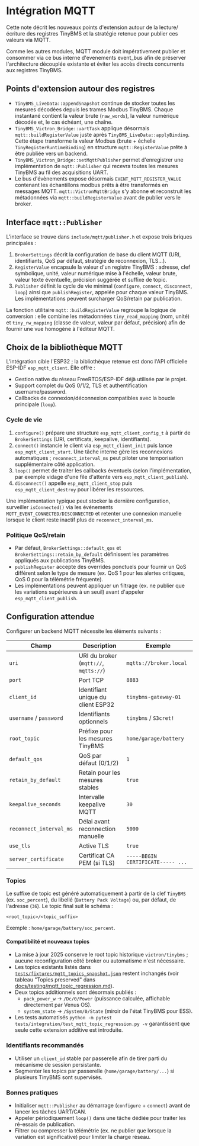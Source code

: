 # Intégration MQTT

Cette note décrit les nouveaux points d'extension autour de la lecture/écriture des registres TinyBMS et la stratégie retenue pour publier ces valeurs via MQTT.

Comme les autres modules, MQTT module doit impérativement publier et consommer via ce bus interne d'evenements event_bus afin de préserver l'architecture découplée existante et éviter les accès directs concurrents aux registres TinyBMS.

## Points d'extension autour des registres

* `TinyBMS_LiveData::appendSnapshot` continue de stocker toutes les mesures décodées depuis les trames Modbus TinyBMS. Chaque instantané contient la valeur brute (`raw_words`), la valeur numérique décodée et, le cas échéant, une chaîne.
* `TinyBMS_Victron_Bridge::uartTask` applique désormais `mqtt::buildRegisterValue` juste après `TinyBMS_LiveData::applyBinding`. Cette étape transforme la valeur Modbus (brute + échelle `TinyRegisterRuntimeBinding`) en structure `mqtt::RegisterValue` prête à être publiée vers un backend.
* `TinyBMS_Victron_Bridge::setMqttPublisher` permet d'enregistrer une implémentation de `mqtt::Publisher` qui recevra toutes les mesures TinyBMS au fil des acquisitions UART.
* Le bus d'évènements expose désormais `EVENT_MQTT_REGISTER_VALUE` contenant les échantillons modbus prêts à être transformés en messages MQTT. `mqtt::VictronMqttBridge` s'y abonne et reconstruit les métadonnées via `mqtt::buildRegisterValue` avant de publier vers le broker.

## Interface `mqtt::Publisher`

L'interface se trouve dans `include/mqtt/publisher.h` et expose trois briques principales :

1. `BrokerSettings` décrit la configuration de base du client MQTT (URI, identifiants, QoS par défaut, stratégie de reconnexion, TLS…).
2. `RegisterValue` encapsule la valeur d'un registre TinyBMS : adresse, clef symbolique, unité, valeur numérique mise à l'échelle, valeur brute, valeur texte éventuelle, précision suggérée et suffixe de topic.
3. `Publisher` définit le cycle de vie minimal (`configure`, `connect`, `disconnect`, `loop`) ainsi que `publishRegister`, appelée pour chaque valeur TinyBMS. Les implémentations peuvent surcharger QoS/retain par publication.

La fonction utilitaire `mqtt::buildRegisterValue` regroupe la logique de conversion : elle combine les métadonnées `tiny_read_mapping` (nom, unité) et `tiny_rw_mapping` (classe de valeur, valeur par défaut, précision) afin de fournir une vue homogène à l'éditeur MQTT.

## Choix de la bibliothèque MQTT

L'intégration cible l'ESP32 ; la bibliothèque retenue est donc l'API officielle ESP-IDF `esp_mqtt_client`. Elle offre :

* Gestion native du réseau FreeRTOS/ESP-IDF déjà utilisée par le projet.
* Support complet du QoS 0/1/2, TLS et authentification username/password.
* Callbacks de connexion/déconnexion compatibles avec la boucle principale (`loop`).

### Cycle de vie

1. `configure()` prépare une structure `esp_mqtt_client_config_t` à partir de `BrokerSettings` (URI, certificats, keepalive, identifiants).
2. `connect()` instancie le client via `esp_mqtt_client_init` puis lance `esp_mqtt_client_start`. Une tâche interne gère les reconnexions automatiques ; `reconnect_interval_ms` peut piloter une temporisation supplémentaire côté application.
3. `loop()` permet de traiter les callbacks éventuels (selon l'implémentation, par exemple vidage d'une file d'attente vers `esp_mqtt_client_publish`).
4. `disconnect()` appelle `esp_mqtt_client_stop` puis `esp_mqtt_client_destroy` pour libérer les ressources.

Une implémentation typique peut stocker la dernière configuration, surveiller `isConnected()` via les événements `MQTT_EVENT_CONNECTED/DISCONNECTED` et retenter une connexion manuelle lorsque le client reste inactif plus de `reconnect_interval_ms`.

### Politique QoS/retain

* Par défaut, `BrokerSettings::default_qos` et `BrokerSettings::retain_by_default` définissent les paramètres appliqués aux publications TinyBMS.
* `publishRegister` accepte des overrides ponctuels pour fournir un QoS différent selon le type de mesure (ex. QoS 1 pour les alertes critiques, QoS 0 pour la télémétrie fréquente).
* Les implémentations peuvent appliquer un filtrage (ex. ne publier que les variations supérieures à un seuil) avant d'appeler `esp_mqtt_client_publish`.

## Configuration attendue

Configurer un backend MQTT nécessite les éléments suivants :

| Champ | Description | Exemple |
|-------|-------------|---------|
| `uri` | URI du broker (`mqtt://`, `mqtts://`) | `mqtts://broker.local` |
| `port` | Port TCP | `8883` |
| `client_id` | Identifiant unique du client ESP32 | `tinybms-gateway-01` |
| `username` / `password` | Identifiants optionnels | `tinybms` / `S3cret!` |
| `root_topic` | Préfixe pour les mesures TinyBMS | `home/garage/battery` |
| `default_qos` | QoS par défaut (0/1/2) | `1` |
| `retain_by_default` | Retain pour les mesures stables | `true` |
| `keepalive_seconds` | Intervalle keepalive MQTT | `30` |
| `reconnect_interval_ms` | Délai avant reconnection manuelle | `5000` |
| `use_tls` | Active TLS | `true` |
| `server_certificate` | Certificat CA PEM (si TLS) | `-----BEGIN CERTIFICATE----- ...` |

### Topics

Le suffixe de topic est généré automatiquement à partir de la clef `TinyBMS` (ex. `soc_percent`), du libellé (`Battery Pack Voltage`) ou, par défaut, de l'adresse (`36`). Le topic final suit le schéma :

```
<root_topic>/<topic_suffix>
```

Exemple : `home/garage/battery/soc_percent`.

#### Compatibilité et nouveaux topics

- La mise à jour 2025 conserve le root topic historique `victron/tinybms` ; aucune reconfiguration côté broker ou automatisme n'est nécessaire.
- Les topics existants listés dans [`tests/fixtures/mqtt_topics_snapshot.json`](../tests/fixtures/mqtt_topics_snapshot.json) restent inchangés (voir tableau "Topics preserved" dans [docs/testing/mqtt_topic_regression.md](testing/mqtt_topic_regression.md)).
- Deux topics additionnels sont désormais publiés :
  - `pack_power_w` → `/Dc/0/Power` (puissance calculée, affichable directement par Venus OS).
  - `system_state` → `/System/0/State` (miroir de l'état TinyBMS pour ESS).
- Les tests automatisés `python -m pytest tests/integration/test_mqtt_topic_regression.py -v` garantissent que seule cette extension additive est introduite.

### Identifiants recommandés

* Utiliser un `client_id` stable par passerelle afin de tirer parti du mécanisme de session persistante.
* Segmenter les topics par passerelle (`home/garage/battery/...`) si plusieurs TinyBMS sont supervisés.

### Bonnes pratiques

* Initialiser `mqtt::Publisher` au démarrage (`configure` + `connect`) avant de lancer les tâches UART/CAN.
* Appeler périodiquement `loop()` dans une tâche dédiée pour traiter les ré-essais de publication.
* Filtrer ou compresser la télémétrie (ex. ne publier que lorsque la variation est significative) pour limiter la charge réseau.

